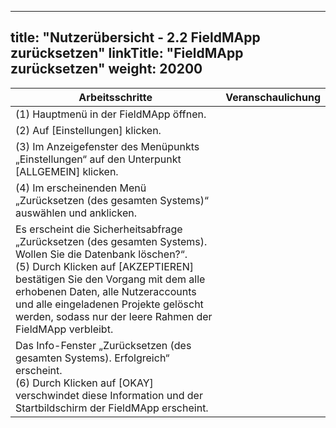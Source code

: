 
---
title: "Nutzerübersicht - 2.2 FieldMApp zurücksetzen"
linkTitle: "FieldMApp zurücksetzen"
weight: 20200
---

| Arbeitsschritte | Veranschaulichung |
| ------ | :-----: |
| (1) Hauptmenü in der FieldMApp öffnen. |  |
| (2) Auf [Einstellungen] klicken. |  |
| (3) Im Anzeigefenster des Menüpunkts „Einstellungen“ auf den Unterpunkt [ALLGEMEIN] klicken. |  |
| (4) Im erscheinenden Menü „Zurücksetzen (des gesamten Systems)“ auswählen und anklicken. |  |
| Es erscheint die Sicherheitsabfrage „Zurücksetzen (des gesamten Systems). Wollen Sie die Datenbank löschen?“. <br> (5) Durch Klicken auf [AKZEPTIEREN] bestätigen Sie den Vorgang mit dem alle erhobenen Daten, alle Nutzeraccounts und alle eingeladenen Projekte gelöscht werden, sodass nur der leere Rahmen der FieldMApp verbleibt.  |  |
| Das Info-Fenster „Zurücksetzen (des gesamten Systems). Erfolgreich“ erscheint. <br> (6) Durch Klicken auf [OKAY] verschwindet diese Information und der Startbildschirm der FieldMApp erscheint. |  
